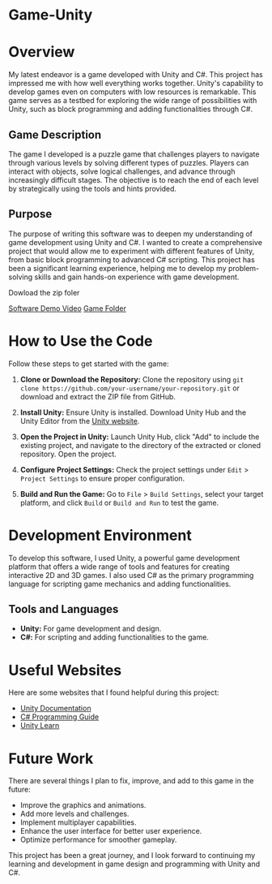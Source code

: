 # Game-Unity

# Overview

 My latest endeavor is a game developed with Unity and C#. This project has impressed me with how well everything works together. Unity's capability to develop games even on computers with low resources is remarkable. This game serves as a testbed for exploring the wide range of possibilities with Unity, such as block programming and adding functionalities through C#.

## Game Description

The game I developed is a puzzle game that challenges players to navigate through various levels by solving different types of puzzles. Players can interact with objects, solve logical challenges, and advance through increasingly difficult stages. The objective is to reach the end of each level by strategically using the tools and hints provided.

## Purpose

The purpose of writing this software was to deepen my understanding of game development using Unity and C#. I wanted to create a comprehensive project that would allow me to experiment with different features of Unity, from basic block programming to advanced C# scripting. This project has been a significant learning experience, helping me to develop my problem-solving skills and gain hands-on experience with game development.

Dowload the zip foler


[Software Demo Video](https://www.youtube.com/watch?v=NSmy6QgUOUA)
[Game Folder]([https://www.youtube.com/watch?v=NSmy6QgUOUA](https://drive.google.com/file/d/1_0gVfOYEqborFu038y-uLl26jH3hb9ZV/view?usp=sharing))


# How to Use the Code

Follow these steps to get started with the game:

1. **Clone or Download the Repository:** Clone the repository using `git clone https://github.com/your-username/your-repository.git` or download and extract the ZIP file from GitHub.

2. **Install Unity:** Ensure Unity is installed. Download Unity Hub and the Unity Editor from the [Unity website](https://unity.com/).

3. **Open the Project in Unity:** Launch Unity Hub, click "Add" to include the existing project, and navigate to the directory of the extracted or cloned repository. Open the project.

4. **Configure Project Settings:** Check the project settings under `Edit` > `Project Settings` to ensure proper configuration.

5. **Build and Run the Game:** Go to `File` > `Build Settings`, select your target platform, and click `Build` or `Build and Run` to test the game.



# Development Environment

To develop this software, I used Unity, a powerful game development platform that offers a wide range of tools and features for creating interactive 2D and 3D games. I also used C# as the primary programming language for scripting game mechanics and adding functionalities.

## Tools and Languages
- **Unity:** For game development and design.
- **C#:** For scripting and adding functionalities to the game.

# Useful Websites

Here are some websites that I found helpful during this project:
* [Unity Documentation](https://docs.unity3d.com)
* [C# Programming Guide](https://docs.microsoft.com/en-us/dotnet/csharp/)
* [Unity Learn](https://learn.unity.com)

# Future Work

There are several things I plan to fix, improve, and add to this game in the future:
* Improve the graphics and animations.
* Add more levels and challenges.
* Implement multiplayer capabilities.
* Enhance the user interface for better user experience.
* Optimize performance for smoother gameplay.

This project has been a great journey, and I look forward to continuing my learning and development in game design and programming with Unity and C#.
